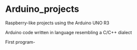 # Arduino_projects
Raspberry-like projects using the Arduino UNO R3  

Arduino code written in language resembling a C/C++ dialect

First program-  
